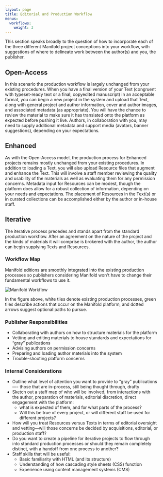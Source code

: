 ```yaml
---
layout: page
title: Editorial and Production Workflow
menus: 
  workflows:
    weight: 3
---
```


This section speaks broadly to the question of how to incorporate each of the three different Manifold project conceptions into your workflow, with suggestions of where to delineate work between the author(s) and you, the publisher.

## Open-Access

In this scenario the production workflow is largely unchanged from your existing procedures. When you have a final version of your Text (congruent with typeset-ready text or a final, copyedited manuscript) in an acceptable format, you can begin a new project in the system and upload that Text, along with general project and author information, cover and author images, and associated metadata (as appropriate). You will have the chance to review the material to make sure it has translated onto the platform as expected before pushing it live. Authors, in collaboration with you, may need to supply additional metadata and support media (avatars, banner suggestions), depending on your expectations.

## Enhanced

As with the Open-Access model, the production process for Enhanced projects remains mostly unchanged from your existing procedures. In addition to loading a Text, you will also upload Resource files that augment and enhance the Text. This will involve a staff member reviewing the quality and usability of the materials as well as evaluating them for any permission concerns. Metadata input for Resources can be modest, though the platform does allow for a robust collection of information, depending on your needs and expectations. The placement of Resources in the Text(s) or in curated collections can be accomplished either by the author or in-house staff.

## Iterative

The iterative process precedes and stands apart from the standard production workflow. After an agreement on the nature of the project and the kinds of materials it will comprise is brokered with the author, the author can begin supplying Texts and Resources.

### Workflow Map

Manifold editions are smoothly integrated into the existing production processes so publishers considering Manifold won't have to change their fundamental workflows to use it.

![Manifold Workflow](/_assets/workflow.jpg)

In the figure above, white tiles denote existing production processes, green tiles describe actions that occur on the Manifold platform, and dotted arrows suggest optional paths to pursue.

### Publisher Responsibilities

*   Collaborating with authors on how to structure materials for the platform
*   Vetting and editing materials to house standards and expectations for “gray” publications
*   Advising authors on permission concerns
*   Preparing and loading author materials into the system
*   Trouble-shooting platform concerns

### Internal Considerations

*   Outline what level of attention you want to provide to “gray” publications—- those that are in-process, still being thought through, drafty
*   Sketch out a staff map of who will be involved, from interactions with the author, preparation of materials, editorial discretion, direct engagement with the platform: 
	* what is expected of them, and for what parts of the process? 
	* Will this be true of every project, or will different staff be used for different projects?
*   How will you treat Resources versus Texts in terms of editorial oversight and vetting—will those concerns be decided by acquisitions, editorial, or production staff?
*   Do you want to create a pipeline for iterative projects to flow through into standard production processes or should they remain completely distinct, with a handoff from one process to another?
*   Staff skills that will be useful:
    *   Basic familiarity with HTML (and its structure)
    *   Understanding of how cascading style sheets (CSS) function
    *   Experience using content management systems (CMS)
